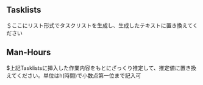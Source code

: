 ## Tasklists

＄ここにリスト形式でタスクリストを生成し、生成したテキストに置き換えてください

## Man-Hours

$上記Tasklistsに挿入した作業内容をもとにざっくり推定して、推定値に置き換えてください。単位はh(時間)で小数点第一位まで記入可
